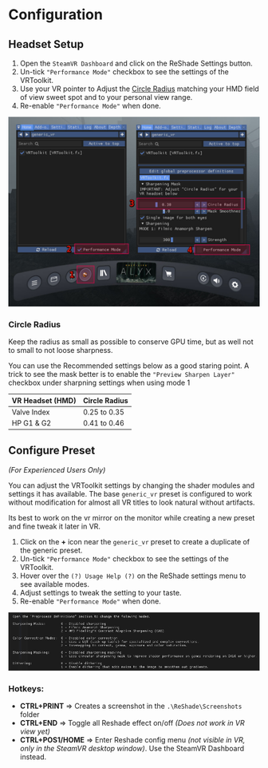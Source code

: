 ﻿---
---

Configuration
=======

## Headset Setup

1. Open the `SteamVR Dashboard` and click on the ReShade Settings button.
2. Un-tick `"Performance Mode"` checkbox to see the settings of the VRToolkit.
3. Use your VR pointer to Adjust the [Circle Radius](#circle-radius) matching your HMD field of view sweet spot and to your personal view range.
4. Re-enable `"Performance Mode"` when done.

![HMD Configuration](./assets/images/vrtoolkit_config.jpg "HMD Configuration")

### Circle Radius
Keep the radius as small as possible to conserve GPU time, but as well not to small to not loose sharpness. 

You can use the Recommended settings below as a good staring point.
A trick to see the mask better is to enable the `"Preview Sharpen Layer"` checkbox 
under sharpning settings when using mode 1

|  VR Headset (HMD)          | Circle Radius |
| -------------------------- | ------------- |
| Valve Index                |  0.25 to 0.35 |
| HP G1 & G2                 |  0.41 to 0.46 |


## Configure Preset 
*(For Experienced Users Only)*

You can adjust the VRToolkit settings by changing the shader modules and settings it has available.
The base `generic_vr` preset is configured to work without modification for almost all VR titles 
to look natural without artifacts. 

Its best to work on the vr mirror on the monitor while creating a new preset and fine tweak it later in VR.

1. Click on the **+** icon near the `generic_vr` preset to create a duplicate of the generic preset.
2. Un-tick `"Performance Mode"` checkbox to see the settings of the VRToolkit.
3. Hover over the `(?) Usage Help (?)` on the ReShade settings menu to see available modes.
4. Adjust settings to tweak the setting to your taste.
5. Re-enable `"Performance Mode"` when done.

![VRToolkit modes](./assets/images/vrtoolkit_modes.png "VRToolkit modes")

### Hotkeys: 

- **CTRL+PRINT** => Creates a screenshot in the `.\ReShade\Screenshots` folder
- **CTRL+END** => Toggle all Reshade effect on/off *(Does not work in VR view yet)*
- **CTRL+POS1/HOME** => Enter Reshade config menu *(not visible in VR, only in the SteamVR desktop window)*.
  Use the SteamVR Dashboard instead.